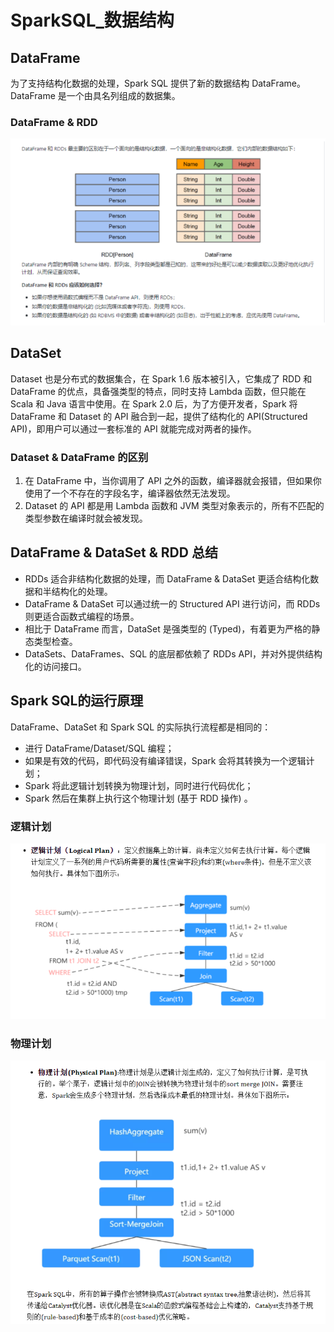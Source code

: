 # SparkSQL_数据结构

## DataFrame

为了支持结构化数据的处理，Spark SQL 提供了新的数据结构 DataFrame。DataFrame 是一个由具名列组成的数据集。

### DataFrame & RDD

![DataFrame与RDD](_v_images/20201227135647578_8722.png)

## DataSet

Dataset 也是分布式的数据集合，在 Spark 1.6 版本被引入，它集成了 RDD 和 DataFrame 的优点，具备强类型的特点，同时支持 Lambda 函数，但只能在 Scala 和 Java 语言中使用。在 Spark 2.0 后，为了方便开发者，Spark 将 DataFrame 和 Dataset 的 API 融合到一起，提供了结构化的 API(Structured API)，即用户可以通过一套标准的 API 就能完成对两者的操作。

### Dataset & DataFrame 的区别

1. 在 DataFrame 中，当你调用了 API 之外的函数，编译器就会报错，但如果你使用了一个不存在的字段名字，编译器依然无法发现。
2. Dataset 的 API 都是用 Lambda 函数和 JVM 类型对象表示的，所有不匹配的类型参数在编译时就会被发现。

## DataFrame & DataSet & RDD 总结

- RDDs 适合非结构化数据的处理，而 DataFrame & DataSet 更适合结构化数据和半结构化的处理。
- DataFrame & DataSet 可以通过统一的 Structured API 进行访问，而 RDDs 则更适合函数式编程的场景。
- 相比于 DataFrame 而言，DataSet 是强类型的 (Typed)，有着更为严格的静态类型检查。
- DataSets、DataFrames、SQL 的底层都依赖了 RDDs API，并对外提供结构化的访问接口。

## Spark SQL的运行原理

DataFrame、DataSet 和 Spark SQL 的实际执行流程都是相同的：

- 进行 DataFrame/Dataset/SQL 编程；
- 如果是有效的代码，即代码没有编译错误，Spark 会将其转换为一个逻辑计划；
- Spark 将此逻辑计划转换为物理计划，同时进行代码优化；
- Spark 然后在集群上执行这个物理计划 (基于 RDD 操作) 。

### 逻辑计划

![逻辑计划](_v_images/20201227140320552_17530.png)

### 物理计划

![物理计划](_v_images/20201227140400637_13766.png)